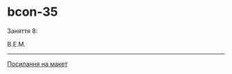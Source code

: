 # bcon-35

Заняття 8:

B.E.M.

---

[Посилання на макет](https://www.figma.com/file/HuLzvwz8lprRLIFaCcnKYb/%D0%94%D0%B8%D0%B7%D0%B0%D0%B9%D0%BD-%D1%96%D0%BD%D1%82%D0%B5%D1%80'%D1%94%D1%80%D0%B0?node-id=0%3A1)
